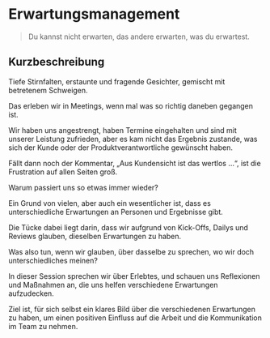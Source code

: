 # Erwartungsmanagement

> Du kannst nicht erwarten, das andere erwarten, was du erwartest.

## Kurzbeschreibung

Tiefe Stirnfalten, erstaunte und fragende Gesichter, gemischt mit betretenem Schweigen.

Das erleben wir in Meetings, wenn mal was so richtig daneben gegangen ist.

Wir haben uns angestrengt, haben Termine eingehalten und sind mit unserer Leistung zufrieden, aber es kam nicht das Ergebnis zustande, was sich der Kunde oder der Produktverantwortliche gewünscht haben.

Fällt dann noch der Kommentar, „Aus Kundensicht ist das wertlos …“, ist die Frustration auf allen Seiten groß.

Warum passiert uns so etwas immer wieder?

Ein Grund von vielen, aber auch ein wesentlicher ist, dass es unterschiedliche Erwartungen an Personen und Ergebnisse gibt.

Die Tücke dabei liegt darin, dass wir aufgrund von Kick-Offs, Dailys und Reviews glauben, dieselben Erwartungen zu haben.

Was also tun, wenn wir glauben, über dasselbe zu sprechen, wo wir doch unterschiedliches meinen?

In dieser Session sprechen wir über Erlebtes, und schauen uns Reflexionen und Maßnahmen an, die uns helfen verschiedene Erwartungen aufzudecken.

Ziel ist, für sich selbst ein klares Bild über die verschiedenen Erwartungen zu haben, um einen positiven Einfluss auf die Arbeit und die Kommunikation im Team zu nehmen.
